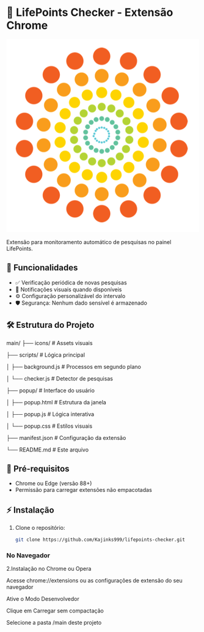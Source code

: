 # 🚀 LifePoints Checker - Extensão Chrome

![Ícone da Extensão](icons/icon128.png)

Extensão para monitoramento automático de pesquisas no painel LifePoints.

## 📌 Funcionalidades
- ✅ Verificação periódica de novas pesquisas
- 🔔 Notificações visuais quando disponíveis
- ⚙️ Configuração personalizável do intervalo
- 🛡️ Segurança: Nenhum dado sensível é armazenado

## 🛠️ Estrutura do Projeto
main/
├── icons/ # Assets visuais

├── scripts/ # Lógica principal

│ ├── background.js # Processos em segundo plano

│ └── checker.js # Detector de pesquisas

├── popup/ # Interface do usuário

│ ├── popup.html # Estrutura da janela

│ ├── popup.js # Lógica interativa

│ └── popup.css # Estilos visuais

├── manifest.json # Configuração da extensão

└── README.md # Este arquivo

## 🚦 Pré-requisitos
- Chrome ou Edge (versão 88+)
- Permissão para carregar extensões não empacotadas

## ⚡ Instalação
1. Clone o repositório:
   ```bash
   git clone https://github.com/Kajinks999/lifepoints-checker.git
   
### No Navegador
2.Instalação no Chrome ou Opera

Acesse chrome://extensions ou as configurações de extensão do seu navegador

Ative o Modo Desenvolvedor

Clique em Carregar sem compactação

Selecione a pasta /main deste projeto
